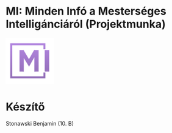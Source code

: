 # MI: Minden Infó a Mesterséges Intelligánciáról (Projektmunka)
<img src="https://github.com/BenjaminStonawski/pet_mi/blob/main/img/mi_logo_fin.png" width=25% height=25%>

# Készítő
Stonawski Benjamin (10. B)
